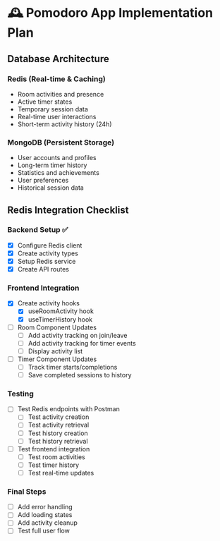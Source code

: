 # 🕰️ Pomodoro App Implementation Plan

## Database Architecture

### Redis (Real-time & Caching)

- Room activities and presence
- Active timer states
- Temporary session data
- Real-time user interactions
- Short-term activity history (24h)

### MongoDB (Persistent Storage)

- User accounts and profiles
- Long-term timer history
- Statistics and achievements
- User preferences
- Historical session data

## Redis Integration Checklist

### Backend Setup ✅

- [x] Configure Redis client
- [x] Create activity types
- [x] Setup Redis service
- [x] Create API routes

### Frontend Integration

- [x] Create activity hooks
  - [x] useRoomActivity hook
  - [x] useTimerHistory hook
- [ ] Room Component Updates
  - [ ] Add activity tracking on join/leave
  - [ ] Add activity tracking for timer events
  - [ ] Display activity list
- [ ] Timer Component Updates
  - [ ] Track timer starts/completions
  - [ ] Save completed sessions to history

### Testing

- [ ] Test Redis endpoints with Postman
  - [ ] Test activity creation
  - [ ] Test activity retrieval
  - [ ] Test history creation
  - [ ] Test history retrieval
- [ ] Test frontend integration
  - [ ] Test room activities
  - [ ] Test timer history
  - [ ] Test real-time updates

### Final Steps

- [ ] Add error handling
- [ ] Add loading states
- [ ] Add activity cleanup
- [ ] Test full user flow
